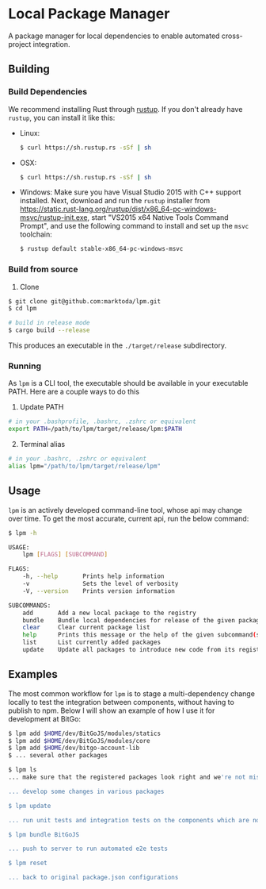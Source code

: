 # Local Package Manager

A package manager for local dependencies to enable automated cross-project integration.

## Building

### Build Dependencies

We recommend installing Rust through [rustup](https://www.rustup.rs/). If you don't already have `rustup`, you can install it like this:

- Linux:
  ```bash
  $ curl https://sh.rustup.rs -sSf | sh
  ```

- OSX:
  ```bash
  $ curl https://sh.rustup.rs -sSf | sh
  ```

- Windows:
  Make sure you have Visual Studio 2015 with C++ support installed. Next, download and run the `rustup` installer from
  https://static.rust-lang.org/rustup/dist/x86_64-pc-windows-msvc/rustup-init.exe, start "VS2015 x64 Native Tools Command Prompt", and use the following command to install and set up the `msvc` toolchain:
  ```bash
  $ rustup default stable-x86_64-pc-windows-msvc
  ```

### Build from source

1. Clone
```bash
$ git clone git@github.com:marktoda/lpm.git
$ cd lpm

# build in release mode
$ cargo build --release
```

This produces an executable in the `./target/release` subdirectory.

### Running

As `lpm` is a CLI tool, the executable should be available in your executable PATH. Here are a couple ways to do this

1. Update PATH
```bash
# in your .bashprofile, .bashrc, .zshrc or equivalent
export PATH=/path/to/lpm/target/release/lpm:$PATH
```

2. Terminal alias
```bash
# in your .bashrc, .zshrc or equivalent
alias lpm="/path/to/lpm/target/release/lpm"
```

## Usage

`lpm` is an actively developed command-line tool, whose api may change over time. To get the most accurate, current api, run the below command:

```bash
$ lpm -h

USAGE:
    lpm [FLAGS] [SUBCOMMAND]

FLAGS:
    -h, --help       Prints help information
    -v               Sets the level of verbosity
    -V, --version    Prints version information

SUBCOMMANDS:
    add       Add a new local package to the registry
    bundle    Bundle local dependencies for release of the given package.
    clear     Clear current package list
    help      Prints this message or the help of the given subcommand(s)
    list      List currently added packages
    update    Update all packages to introduce new code from its registered local dependencies
```

## Examples

The most common workflow for `lpm` is to stage a multi-dependency change locally to test the integration between components, without having to publish to npm. Below I will show an example of how I use it for development at BitGo:

```bash
$ lpm add $HOME/dev/BitGoJS/modules/statics
$ lpm add $HOME/dev/BitGoJS/modules/core
$ lpm add $HOME/dev/bitgo-account-lib
$ ... several other packages

$ lpm ls
... make sure that the registered packages look right and we're not missing anything

... develop some changes in various packages

$ lpm update

... run unit tests and integration tests on the components which are now locally integrated

$ lpm bundle BitGoJS

... push to server to run automated e2e tests

$ lpm reset

... back to original package.json configurations
```
